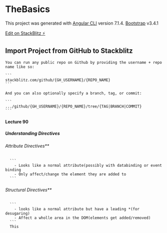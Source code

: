 # TheBasics

This project was generated with 
[Angular CLI](https://github.com/angular/angular-cli) version 7.1.4.
[Bootstrap](https://getbootstrap.com/)  v3.4.1 

[Edit on StackBlitz ⚡️](https://stackblitz.com/github/SaurabhTiwari95/TheBasics?file=README.md)

##  Import Project from GitHub to Stackblitz
    You can run any public repo on Github by providing the username + repo name like so:

    ```
    stackblitz.com/github/{GH_USERNAME}/{REPO_NAME}
    ```
    
    And you can also optionally specify a branch, tag, or commit:
    
    ```
    .../github/{GH_USERNAME}/{REPO_NAME}/tree/{TAG|BRANCH|COMMIT}
    ```
#### Lecture 90
##### Understanding Directives
###### Attribute Directives**
      ```
        - Looks like a normal attribute(possibly with databinding or event binding
        - Only affect/change the element they are added to
      ```
###### Structural Directives**
      ```
        - looks like a normal attribute but have a leading *(for desugaring)
        - Affect a wholle area in the DOM(elements get added/removed)
      ```
      This
